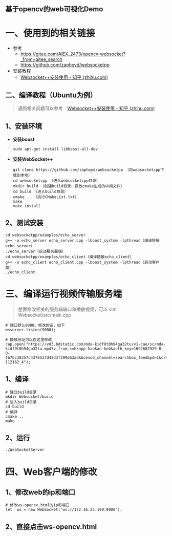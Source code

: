 ## 基于opencv的web可视化Demo
# 一、使用到的相关链接

- 参考
  - https://gitee.com/AlEX_2473/opencv-websocket?_from=gitee_search
  - https://github.com/zaphoyd/websocketpp
- 安装教程
  - [Websocket++安装使用 - 知乎 (zhihu.com)](https://zhuanlan.zhihu.com/p/59925926)

## 二、编译教程（Ubuntu为例）

> 遇到相关问题可以参考：[Websocket++安装使用 - 知乎 (zhihu.com)](https://zhuanlan.zhihu.com/p/59925926)

## 1、安装环境

- **安装boost**

  ```
  sudo apt-get install libboost-all-dev
  ```

- **安装WebSocket++**

  ```
  git clone https://github.com/zaphoyd/websocketpp （将websocketcpp下载到本地）
  cd websocketcpp （进入websocketcpp目录）
  mkdir build （创建build目录，存放cmake生成的中间文件）
  cd build （进入build目录）
  cmake .. （执行CMakeList.txt）
  make
  make install
  ```

## 2、测试安装

```
cd websocketpp/examples/echo_server
g++ -o echo_server echo_server.cpp -lboost_system -lpthread（编译链接echo_server）
./echo_server（启动服务器端）
cd websocketpp/examples/echo_client（编译链接echo_client）
g++ -o echo_client echo_client.cpp -lboost_system -lpthread（启动客户端）
./echo_client
```

# 三、编译运行视频传输服务端

> 想要修改相关的服务端端口和播放视频，可以 vim Websocket/src/main.cpp

```
# 端口默认9000，修改的话，如下
wsserver.listen(9000);

# 播放地址可以在这里修改
cap.open("https://vd3.bdstatic.com/mda-kidf9t0h94ga32tu/v1-cae/sc/mda-kidf9t0h94ga32tu.mp4?v_from_s=hkapp-haokan-hnb&auth_key=1692682929-0-0-fb7bc38357c4376537d42d3f399d63ad&bcevod_channel=searchbox_feed&pd=1&cr=2&cd=0&pt=3&logid=2529742350&vid=9815726611466644147&klogid=2529742350&abtest=111803_4-112162_4");
```



## 1、编译

```
# 建立build目录
mkdir Websocket/build
# 进入build目录
cd build
# 编译
cmake ..
make 
```

## 2、运行

```
./WebSocketServer
```

# 四、Web客户端的修改

## 1、修改web的ip和端口

```
# 修改ws-opencv.html的ip和端口
let  ws = new WebSocket('ws://172.16.25.199:9000');
```

## 2、直接点击ws-opencv.html